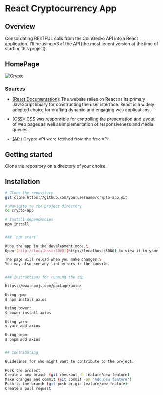 # React Cryptocurrency App

## Overview

Consolidating RESTFUL calls from the CoinGecko API into a React application. I'll be using v3 of the API (the most recent version at the time of starting this project).

## HomePage

![Crypto](https://github.com/TurunenP/Crypto-App/assets/43337898/5324a398-4996-4434-aaa2-405cc58dccb9)


### Sources

- [(React Documentation)](https://legacy.reactjs.org/docs/getting-started.html): The website relies on React as its primary JavaScript library for constructing the user interface. React is a widely adopted choice for crafting dynamic and engaging web applications.

- [(CSS)](https://web.dev/learn/css/): CSS was responsible for controlling the presentation and layout of web pages as well as implementation of responsiveness and media queries.

- [(API)](https://www.coingecko.com/en/api/documentation) Crypto API were fetched from the free API.


## Getting started
Clone the repository on a directory of your choice.


## Installation

```bash
# Clone the repository
git clone https://github.com/yourusername/crypto-app.git

# Navigate to the project directory
cd crypto-app

# Install dependencies
npm install


### `npm start`

Runs the app in the development mode.\
Open [http://localhost:3000](http://localhost:3000) to view it in your browser.

The page will reload when you make changes.\
You may also see any lint errors in the console.


### Instructions for running the app

https://www.npmjs.com/package/axios

Using npm: 
$ npm install axios

Using bower:
$ bower install axios

Using yarn:
$ yarn add axios

Using pnpm:
$ pnpm add axios


## Contributing

Guidelines for who might want to contribute to the project.

Fork the project
Create a new branch (git checkout -b feature/new-feature)
Make changes and commit (git commit -am 'Add new feature')
Push to the branch (git push origin feature/new-feature)
Create a pull request

